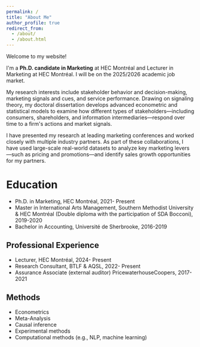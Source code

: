 ```yaml
---
permalink: /
title: "About Me"
author_profile: true
redirect_from: 
  - /about/
  - /about.html
---
```

Welcome to my website! 

I'm a **Ph.D. candidate in Marketing** at HEC Montréal and Lecturer in Marketing at HEC Montréal. I will be on the 2025/2026 academic job market.

My research interests include stakeholder behavior and decision-making, marketing signals and cues, and service performance. Drawing on signaling theory, my doctoral dissertation develops advanced econometric and statistical models to examine how different types of stakeholders—including consumers, shareholders, and information intermediaries—respond over time to a firm's actions and market signals.

I have presented my research at leading marketing conferences and worked closely with multiple industry partners. As part of these collaborations, I have used large-scale real-world datasets to analyze key marketing levers—such as pricing and promotions—and identify sales growth opportunities for my partners. 

Education
======
-  Ph.D. in Marketing, HEC Montréal, 2021- Present
-  Master in International Arts Management, Southern Methodist University & HEC Montréal (Double diploma with the participation of SDA Bocconi), 2019-2020
-  Bachelor in Accounting, Université de Sherbrooke, 2016-2019

Professional Experience
------
- Lecturer, HEC Montréal, 2024- Present
- Research Consultant, BTLF & AQSL, 2022- Present 
- Assurance Associate (external auditor) PricewaterhouseCoopers, 2017-2021

Methods 
------
- Econometrics
- Meta-Analysis
- Causal inference
- Experimental methods
- Computational methods (e.g., NLP, machine learning)

